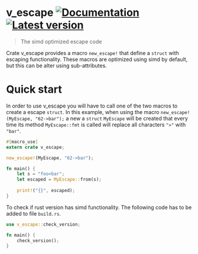 # v_escape [![Documentation](https://docs.rs/v_escape/badge.svg)](https://docs.rs/v_escape/) [![Latest version](https://img.shields.io/crates/v/v_escape.svg)](https://crates.io/crates/v_escape)
> The simd optimized escape code

Crate v_escape provides a macro `new_escape!` that define a `struct` with 
escaping functionality. These macros are optimized using simd by default, 
but this can be alter using sub-attributes.

# Quick start
In order to use v_escape you will have to call one of the two macros
to create a escape `struct`. In this example, when using the macro
`new_escape!(MyEscape, "62->bar");` a new a `struct` `MyEscape`
will be created that every time its method `MyEscape::fmt` is called
will replace all characters `">"` with `"bar"`.
 
```rust
#[macro_use]
extern crate v_escape;

new_escape!(MyEscape, "62->bar");

fn main() {
    let s = "foo<bar";
    let escaped = MyEscape::from(s);
    
    print!("{}", escaped);
}
```

To check if rust version has simd functionality. The following code
has to be added to file `build.rs`.
```rust
use v_escape::check_version;

fn main() {
    check_version();
}
```
